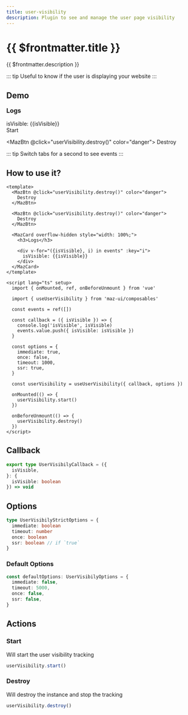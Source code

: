 ```yaml
---
title: user-visibility
description: Plugin to see and manage the user page visibility
---
```


# {{ $frontmatter.title }}

{{ $frontmatter.description }}

::: tip
Useful to know if the user is displaying your website
:::

## Demo

<MazCard overflow-hidden style="width: 100%; margin-bottom: 1rem;">
  <h3 style="margin-top: 0; margin-bottom: 1rem;">Logs</h3>

  <div v-for="({isVisible}, i) in events" :key="i">
    isVisible: {{isVisible}}
  </div>
</MazCard>

<div class="flex items-start gap-05 items-center flex-wrap">
  <MazBtn @click="userVisibility.start()" color="info">
    Start
  </MazBtn>

  <MazBtn @click="userVisibility.destroy()" color="danger">
    Destroy
  </MazBtn>
</div>

::: tip
Switch tabs for a second to see events
:::

## How to use it?

```vue
<template>
  <MazBtn @click="userVisibility.destroy()" color="danger">
    Destroy
  </MazBtn>

  <MazBtn @click="userVisibility.destroy()" color="danger">
    Destroy
  </MazBtn>

  <MazCard overflow-hidden style="width: 100%;">
    <h3>Logs</h3>

    <div v-for="({isVisible}, i) in events" :key="i">
      isVisible: {{isVisible}}
    </div>
  </MazCard>
</template>

<script lang="ts" setup>
  import { onMounted, ref, onBeforeUnmount } from 'vue'

  import { useUserVisibility } from 'maz-ui/composables'

  const events = ref([])

  const callback = ({ isVisible }) => {
    console.log('isVisible', isVisible)
    events.value.push({ isVisible: isVisible })
  }

  const options = {
    immediate: true,
    once: false,
    timeout: 1000,
    ssr: true,
  }

  const userVisibility = useUserVisibility({ callback, options })

  onMounted(() => {
    userVisibility.start()
  })

  onBeforeUnmount(() => {
    userVisibility.destroy()
  })
</script>
```

<script lang="ts" setup>
  import { onMounted, ref, onBeforeUnmount } from 'vue'

  import { useUserVisibility } from 'maz-ui/src/composables/useUserVisibility'

  const events = ref([])

  const callback = ({ isVisible }) => {
    console.log('isVisible', isVisible)
    events.value.push({ isVisible: isVisible })
  }

  const options = {
    immediate: true,
    once: false,
    timeout: 1000,
    ssr: true,
  }

  const userVisibility = useUserVisibility({ callback, options })

  onMounted(() => {
    userVisibility.start()
  })

  onBeforeUnmount(() => {
    userVisibility.destroy()
  })
</script>

## Callback

```ts
export type UserVisibilyCallback = ({
  isVisible,
}: {
  isVisible: boolean
}) => void
```

## Options

```ts
type UserVisibilyStrictOptions = {
  immediate: boolean
  timeout: number
  once: boolean
  ssr: boolean // if `true`
}
```

### Default Options

```ts
const defaultOptions: UserVisibilyOptions = {
  immediate: false,
  timeout: 5000,
  once: false,
  ssr: false,
}
```

## Actions

### Start

Will start the user visibility tracking

```ts
userVisibility.start()
```

### Destroy

Will destroy the instance and stop the tracking

```ts
userVisibility.destroy()
```
